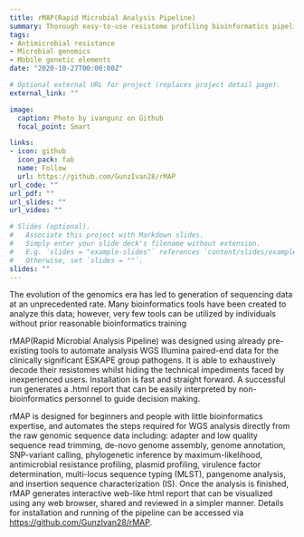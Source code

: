 ```yaml
---
title: rMAP(Rapid Microbial Analysis Pipeline)
summary: Thorough easy-to-use resistome profiling bioinformatics pipeline for ESKAPE (Enterococcus faecium, Staphylococcus aureus, Klebsiella pneumoniae, Acinetobacter baumannii, Pseudomonas aeruginosa, and Enterobacter species) pathogens using Illumina Whole-genome sequencing (WGS) paired-end reads.
tags:
- Antimicrobial resistance
- Microbial genomics
- Mobile genetic elements
date: "2020-10-27T00:00:00Z"

# Optional external URL for project (replaces project detail page).
external_link: ""

image:
  caption: Photo by ivangunz on Github
  focal_point: Smart

links:
- icon: github
  icon_pack: fab
  name: Follow
  url: https://github.com/GunzIvan28/rMAP
url_code: ""
url_pdf: ""
url_slides: ""
url_video: ""

# Slides (optional).
#   Associate this project with Markdown slides.
#   Simply enter your slide deck's filename without extension.
#   E.g. `slides = "example-slides"` references `content/slides/example-slides.md`.
#   Otherwise, set `slides = ""`.
slides: ""
---
```

The evolution of the genomics era has led to generation of sequencing data at an unprecedented rate. Many bioinformatics tools have been created to analyze this data; however, very few tools can be utilized by individuals without prior reasonable bioinformatics training

rMAP(Rapid Microbial Analysis Pipeline) was designed using already pre-existing tools to automate analysis WGS Illumina paired-end data for the clinically significant ESKAPE group pathogens. It is able to exhaustively decode their resistomes whilst hiding the technical impediments faced by inexperienced users. Installation is fast and straight forward. A successful run generates a .html report that can be easily interpreted by non-bioinformatics personnel to guide decision making.

rMAP is designed for beginners and people with  little bioinformatics expertise, and automates the steps required for WGS analysis directly from the raw genomic sequence data including: adapter and low quality sequence read trimming, de-novo genome assembly, genome annotation, SNP-variant calling, phylogenetic inference by maximum-likelihood, antimicrobial resistance profiling, plasmid profiling, virulence factor determination, multi-locus sequence typing (MLST), pangenome analysis, and insertion sequence characterization (IS). Once the analysis is finished, rMAP generates interactive web-like html report that can be visualized using any web browser, shared and reviewed in a simpler manner. Details for installation and running of the pipeline can be accessed via https://github.com/GunzIvan28/rMAP.
